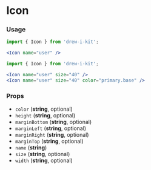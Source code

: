 # Icon

### Usage

```jsx
import { Icon } from 'drew-i-kit';

<Icon name="user" />
```

```jsx
import { Icon } from 'drew-i-kit';

<Icon name="user" size="40" />
<Icon name="user" size="40" color="primary.base" />
```

### Props

- `color` (**string**, optional)
- `height` (**string**, optional)
- `marginBottom` (**string**, optional)
- `marginLeft` (**string**, optional)
- `marginRight` (**string**, optional)
- `marginTop` (**string**, optional)
- `name` (**string**)
- `size` (**string**, optional)
- `width` (**string**, optional)